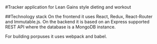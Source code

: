 #Tracker application for Lean Gains style dieting and workout

##Technology stack
On the frontend it uses React, Redux, React-Router and Immutable.js.
On the backend it is based on an Express supported REST API where the database is a MongoDB instance.

For building porpuses it uses webpack and babel.

